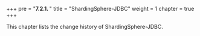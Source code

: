 +++
pre = "<b>7.2.1. </b>"
title = "ShardingSphere-JDBC"
weight = 1
chapter = true
+++

This chapter lists the change history of ShardingSphere-JDBC.
